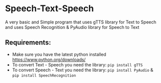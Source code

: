 # Speech-Text-Speech

A very basic and Simple program that uses gTTS library for Text to Speech and uses Speech Recognition & PyAudio library for Speech to Text 

## Requirements:

* Make sure you have the latest python installed https://www.python.org/downloads/
* To convert Text - Speech you need the library: `pip install gTTS`
* To convert Speech - Text you need the library: `pip install PyAudio` & `pip install SpeechRecognition`


